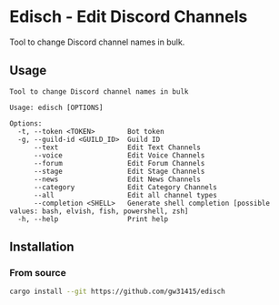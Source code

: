 # Edisch - Edit Discord Channels

Tool to change Discord channel names in bulk.

## Usage

```
Tool to change Discord channel names in bulk

Usage: edisch [OPTIONS]

Options:
  -t, --token <TOKEN>        Bot token
  -g, --guild-id <GUILD_ID>  Guild ID
      --text                 Edit Text Channels
      --voice                Edit Voice Channels
      --forum                Edit Forum Channels
      --stage                Edit Stage Channels
      --news                 Edit News Channels
      --category             Edit Category Channels
      --all                  Edit all channel types
      --completion <SHELL>   Generate shell completion [possible values: bash, elvish, fish, powershell, zsh]
  -h, --help                 Print help
```

## Installation

### From source

```sh
cargo install --git https://github.com/gw31415/edisch
```
